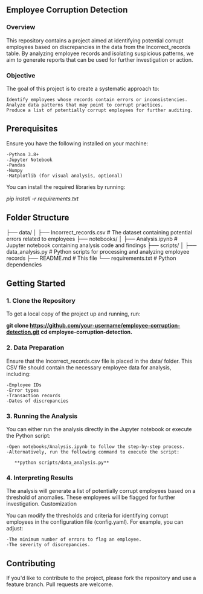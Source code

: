 ## Employee Corruption Detection
### Overview

This repository contains a project aimed at identifying potential corrupt employees based on discrepancies in the data from the Incorrect_records table. By analyzing employee records and isolating suspicious patterns, we aim to generate reports that can be used for further investigation or action.

### Objective

The goal of this project is to create a systematic approach to:

    Identify employees whose records contain errors or inconsistencies.
    Analyze data patterns that may point to corrupt practices.
    Produce a list of potentially corrupt employees for further auditing.

## Prerequisites

Ensure you have the following installed on your machine:

    -Python 3.8+
    -Jupyter Notebook
    -Pandas
    -Numpy
    -Matplotlib (for visual analysis, optional)

You can install the required libraries by running:

*pip install -r requirements.txt*

## Folder Structure

├── data/
│   ├── Incorrect_records.csv           # The dataset containing potential errors related to employees
├── notebooks/
│   ├── Analysis.ipynb                  # Jupyter notebook containing analysis code and findings
├── scripts/
│   ├── data_analysis.py                # Python scripts for processing and analyzing employee records
├── README.md                           # This file
└── requirements.txt                    # Python dependencies

## Getting Started

### 1. Clone the Repository

To get a local copy of the project up and running, run:

**git clone https://github.com/your-username/employee-corruption-detection.git**
**cd employee-corruption-detection.**

### 2. Data Preparation

Ensure that the Incorrect_records.csv file is placed in the data/ folder. This CSV file should contain the necessary employee data for analysis, including:

    -Employee IDs
    -Error types
    -Transaction records
    -Dates of discrepancies

### 3. Running the Analysis

You can either run the analysis directly in the Jupyter notebook or execute the Python script:

    -Open notebooks/Analysis.ipynb to follow the step-by-step process.
    -Alternatively, run the following command to execute the script:

       **python scripts/data_analysis.py**

### 4. Interpreting Results

The analysis will generate a list of potentially corrupt employees based on a threshold of anomalies. These employees will be flagged for further investigation.
Customization

You can modify the thresholds and criteria for identifying corrupt employees in the configuration file (config.yaml). For example, you can adjust:

    -The minimum number of errors to flag an employee.
    -The severity of discrepancies.

## Contributing

If you'd like to contribute to the project, please fork the repository and use a feature branch. Pull requests are welcome.
